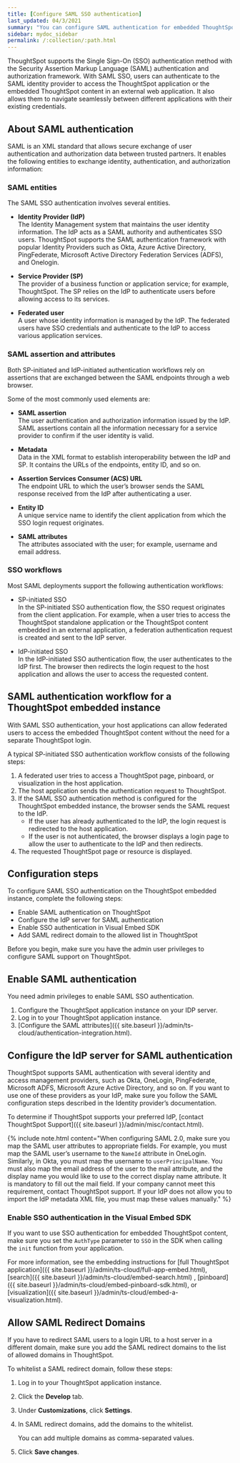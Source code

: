 ```yaml
---
title: [Configure SAML SSO authentication]
last_updated: 04/3/2021
summary: "You can configure SAML authentication for embedded ThoughtSpot instance to authenticate federated users."
sidebar: mydoc_sidebar
permalink: /:collection/:path.html
---
```


ThoughtSpot supports the Single Sign-On (SSO) authentication method with the Security Assertion Markup Language (SAML) authentication and authorization framework. With SAML SSO, users can authenticate to the SAML identity provider to access the ThoughtSpot application or the embedded ThoughtSpot content in an external web application. It also allows them to navigate seamlessly between different applications with their existing credentials.

## About SAML authentication

SAML is an XML standard that allows secure exchange of user authentication and authorization data between trusted partners. It enables the following entities to exchange identity, authentication, and authorization information:

### SAML entities

The SAML SSO authentication involves several entities.

-   **Identity Provider (IdP)**                                       
    The Identity Management system that maintains the user identity information. The IdP acts as a SAML authority and authenticates SSO users. ThoughtSpot supports the SAML authentication framework with popular Identity Providers such as Okta, Azure Active Directory, PingFederate, Microsoft Active Directory Federation Services (ADFS), and Onelogin.

-   **Service Provider (SP)**                                   
    The provider of a business function or application service; for example, ThoughtSpot. The SP relies on the IdP to authenticate users before allowing access to its services.

-   **Federated user**                                             
    A user whose identity information is managed by the IdP. The federated users have SSO credentials and authenticate to the IdP to access various application services.

### SAML assertion and attributes

Both SP-initiated and IdP-initiated authentication workflows rely on assertions that are exchanged between the SAML endpoints through a web browser.

Some of the most commonly used elements are:

-   **SAML assertion**                                           
    The user authentication and authorization information issued by the IdP. SAML assertions contain all the information necessary for a service provider to confirm if the user identity is valid.

-   **Metadata**                                                   
    Data in the XML format to establish interoperability between the IdP and SP. It contains the URLs of the endpoints, entity ID, and so on.

-   **Assertion Services Consumer (ACS) URL**                               
    The endpoint URL to which the user’s browser sends the SAML response received from the IdP after authenticating a user.

-   **Entity ID**                                                      
    A unique service name to identify the client application from which the SSO login request originates.

-   **SAML attributes**                                                     
    The attributes associated with the user; for example, username and email address.

### SSO workflows

Most SAML deployments support the following authentication workflows:

-   SP-initiated SSO                                                  
    In the SP-initiated SSO authentication flow, the SSO request originates from the client application. For example, when a user tries to access the ThoughtSpot standalone application or the ThoughtSpot content embedded in an external application, a federation authentication request is created and sent to the IdP server.

-   IdP-initiated SSO                                                    
    In the IdP-initiated SSO authentication flow, the user authenticates to the IdP first. The browser then redirects the login request to the host application and allows the user to access the requested content.

## SAML authentication workflow for a ThoughtSpot embedded instance

With SAML SSO authentication, your host applications can allow federated users to access the embedded ThoughtSpot content without the need for a separate ThoughtSpot login.

A typical SP-initiated SSO authentication workflow consists of the following steps:

1.  A federated user tries to access a ThoughtSpot page, pinboard, or visualization in the host application.
2.  The host application sends the authentication request to ThoughtSpot.
3.  If the SAML SSO authentication method is configured for the ThoughtSpot embedded instance, the browser sends the SAML request to the IdP.                  
    -   If the user has already authenticated to the IdP, the login request is redirected to the host application.
    -   If the user is not authenticated, the browser displays a login page to allow the user to authenticate to the IdP and then redirects.                             
4.  The requested ThoughtSpot page or resource is displayed.

## Configuration steps

To configure SAML SSO authentication on the ThoughtSpot embedded instance, complete the following steps:

-   Enable SAML authentication on ThoughtSpot
-   Configure the IdP server for SAML authentication
-   Enable SSO authentication in Visual Embed SDK
-   Add SAML redirect domain to the allowed list in ThoughtSpot

Before you begin, make sure you have the admin user privileges to configure SAML support on ThoughtSpot.


## Enable SAML authentication

You need admin privileges to enable SAML SSO authentication.

1. Configure the ThoughtSpot application instance on your IDP server.  
2. Log in to your ThoughtSpot application instance.
3. [Configure the SAML attributes]({{ site.baseurl }}/admin/ts-cloud/authentication-integration.html).

## Configure the IdP server for SAML authentication
ThoughtSpot supports SAML authentication with several identity and access management providers, such as Okta, OneLogin, PingFederate, Microsoft ADFS, Microsoft Azure Active Directory, and so on.
If you want to use one of these providers as your IdP, make sure you follow the SAML configuration steps described in the Identity provider’s documentation.

To determine if ThoughtSpot supports your preferred IdP, [contact ThoughtSpot Support]({{ site.baseurl }}/admin/misc/contact.html).

{% include note.html content="When configuring SAML 2.0, make sure you map the SAML user attributes to appropriate fields. For example, you must map the SAML user’s username to the <code>NameId</code> attribute in OneLogin. Similarly, in Okta, you must map the username to <code>userPrincipalName</code>. You must also map the email address of the user to the mail attribute, and the display name you would like to use to the correct display name attribute. It is mandatory to fill out the mail field. If your company cannot meet this requirement, contact ThoughtSpot support. If your IdP does not allow you to import the IdP metadata XML file, you must map these values manually." %}

### Enable SSO authentication in the Visual Embed SDK
If you want to use SSO authentication for embedded ThoughtSpot content, make sure you set the `AuthType` parameter to `SSO` in the SDK when calling the `init` function from your application.

For more information, see the embedding instructions for [full ThoughtSpot application]({{ site.baseurl }}/admin/ts-cloud/full-app-embed.html), [search]({{ site.baseurl }}/admin/ts-cloud/embed-search.html) , [pinboard]({{ site.baseurl }}/admin/ts-cloud/embed-pinboard-sdk.html), or [visualization]({{ site.baseurl }}/admin/ts-cloud/embed-a-visualization.html).

## Allow SAML Redirect Domains

If you have to redirect SAML users to a login URL to a host server in a different domain, make sure you add the SAML redirect domains to the list of allowed domains in ThoughtSpot.

To whitelist a SAML redirect domain, follow these steps:

1. Log in to your ThoughtSpot application instance.
2. Click the **Develop** tab.
3. Under **Customizations**, click **Settings**.
4. In SAML redirect domains, add the domains to the whitelist.

   You can add multiple domains as comma-separated values.    
5. Click **Save changes**.
